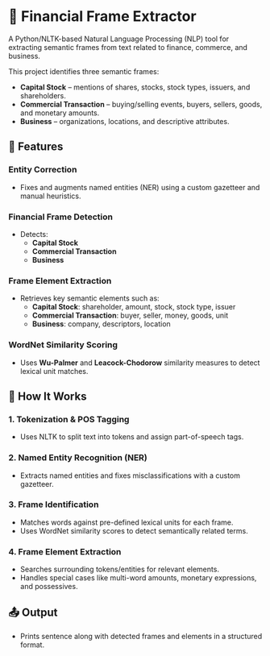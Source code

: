 # 📄 Financial Frame Extractor

A Python/NLTK-based Natural Language Processing (NLP) tool for extracting semantic frames from text related to finance, commerce, and business.

This project identifies three semantic frames:

- **Capital Stock** – mentions of shares, stocks, stock types, issuers, and shareholders.
- **Commercial Transaction** – buying/selling events, buyers, sellers, goods, and monetary amounts.
- **Business** – organizations, locations, and descriptive attributes.

## 🚀 Features

### Entity Correction
- Fixes and augments named entities (NER) using a custom gazetteer and manual heuristics.

### Financial Frame Detection
- Detects:
  - **Capital Stock**
  - **Commercial Transaction**
  - **Business**

### Frame Element Extraction
- Retrieves key semantic elements such as:
  - **Capital Stock**: shareholder, amount, stock, stock type, issuer
  - **Commercial Transaction**: buyer, seller, money, goods, unit
  - **Business**: company, descriptors, location

### WordNet Similarity Scoring
- Uses **Wu-Palmer** and **Leacock-Chodorow** similarity measures to detect lexical unit matches.

## 🧠 How It Works

### 1. Tokenization & POS Tagging
- Uses NLTK to split text into tokens and assign part-of-speech tags.

### 2. Named Entity Recognition (NER)
- Extracts named entities and fixes misclassifications with a custom gazetteer.

### 3. Frame Identification
- Matches words against pre-defined lexical units for each frame.
- Uses WordNet similarity scores to detect semantically related terms.

### 4. Frame Element Extraction
- Searches surrounding tokens/entities for relevant elements.
- Handles special cases like multi-word amounts, monetary expressions, and possessives.

## 📤 Output
- Prints sentence along with detected frames and elements in a structured format.
